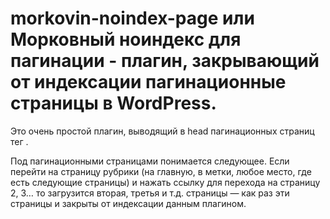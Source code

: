 # morkovin-noindex-page или Морковный ноиндекс для пагинации - плагин, закрывающий от индексации пагинационные страницы в WordPress.
Это очень простой плагин, выводящий в head пагинационных страниц тег <meta name="robots" content="noindex,follow"/>.

Под пагинационными страницами понимается следующее. Если перейти на страницу рубрики (на главную, в метки, любое место, где есть следующие страницы) и нажать ссылку для перехода на страницу 2, 3… то загрузится вторая, третья и т.д. страницы — как раз эти страницы и закрыты от индексации данным плагином.

